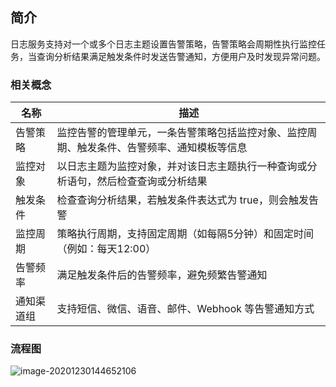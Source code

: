 ## 简介

日志服务支持对一个或多个日志主题设置告警策略，告警策略会周期性执行监控任务，当查询分析结果满足触发条件时发送告警通知，方便用户及时发现异常问题。

### 相关概念

| 名称     | 描述    |
|--------|------|
| 告警策略 | 监控告警的管理单元，一条告警策略包括监控对象、监控周期、触发条件、告警频率、通知模板等信息 |
| 监控对象 | 以日志主题为监控对象，并对该日志主题执行一种查询或分析语句，然后检查查询或分析结果 |
| 触发条件 | 检查查询分析结果，若触发条件表达式为 true，则会触发告警   |
| 监控周期 | 策略执行周期，支持固定周期（如每隔5分钟）和固定时间（例如：每天12:00）|
| 告警频率 | 满足触发条件后的告警频率，避免频繁告警通知  |
| 通知渠道组 | 支持短信、微信、语音、邮件、Webhook 等告警通知方式 |

### 流程图
![image-20201230144652106](https://main.qcloudimg.com/raw/238b109e5c3f22088bbcc1fe62ed2ee3.png)

